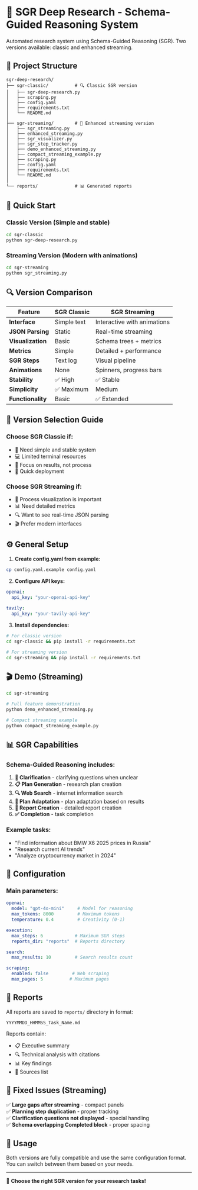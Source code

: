 # 🧠 SGR Deep Research - Schema-Guided Reasoning System

Automated research system using Schema-Guided Reasoning (SGR). Two versions available: classic and enhanced streaming.

## 📁 Project Structure

```
sgr-deep-research/
├── sgr-classic/          # 🔍 Classic SGR version
│   ├── sgr-deep-research.py
│   ├── scraping.py
│   ├── config.yaml
│   ├── requirements.txt
│   └── README.md
│
├── sgr-streaming/        # 🚀 Enhanced streaming version
│   ├── sgr_streaming.py
│   ├── enhanced_streaming.py
│   ├── sgr_visualizer.py
│   ├── sgr_step_tracker.py
│   ├── demo_enhanced_streaming.py
│   ├── compact_streaming_example.py
│   ├── scraping.py
│   ├── config.yaml
│   ├── requirements.txt
│   └── README.md
│
└── reports/              # 📊 Generated reports
```

## 🚀 Quick Start

### Classic Version (Simple and stable)
```bash
cd sgr-classic
python sgr-deep-research.py
```

### Streaming Version (Modern with animations)
```bash
cd sgr-streaming
python sgr_streaming.py
```

## 🔍 Version Comparison

| Feature | SGR Classic | SGR Streaming |
|---------|-------------|---------------|
| **Interface** | Simple text | Interactive with animations |
| **JSON Parsing** | Static | Real-time streaming |
| **Visualization** | Basic | Schema trees + metrics |
| **Metrics** | Simple | Detailed + performance |
| **SGR Steps** | Text log | Visual pipeline |
| **Animations** | None | Spinners, progress bars |
| **Stability** | ✅ High | ✅ Stable |
| **Simplicity** | ✅ Maximum | Medium |
| **Functionality** | Basic | ✅ Extended |

## 🎯 Version Selection Guide

### Choose **SGR Classic** if:
- 🔧 Need simple and stable system
- 💻 Limited terminal resources
- 📝 Focus on results, not process
- 🚀 Quick deployment

### Choose **SGR Streaming** if:
- 🎨 Process visualization is important
- 📊 Need detailed metrics
- 🔍 Want to see real-time JSON parsing
- 🎬 Prefer modern interfaces

## ⚙️ General Setup

1. **Create config.yaml from example:**
```bash
cp config.yaml.example config.yaml
```

2. **Configure API keys:**
```yaml
openai:
  api_key: "your-openai-api-key"
  
tavily:
  api_key: "your-tavily-api-key"
```

3. **Install dependencies:**
```bash
# For classic version
cd sgr-classic && pip install -r requirements.txt

# For streaming version  
cd sgr-streaming && pip install -r requirements.txt
```

## 🎬 Demo (Streaming)

```bash
cd sgr-streaming

# Full feature demonstration
python demo_enhanced_streaming.py

# Compact streaming example
python compact_streaming_example.py
```

## 📊 SGR Capabilities

### Schema-Guided Reasoning includes:
1. **🤔 Clarification** - clarifying questions when unclear
2. **📋 Plan Generation** - research plan creation  
3. **🔍 Web Search** - internet information search
4. **🔄 Plan Adaptation** - plan adaptation based on results
5. **📝 Report Creation** - detailed report creation
6. **✅ Completion** - task completion

### Example tasks:
- "Find information about BMW X6 2025 prices in Russia"
- "Research current AI trends"
- "Analyze cryptocurrency market in 2024"

## 🔧 Configuration

### Main parameters:
```yaml
openai:
  model: "gpt-4o-mini"     # Model for reasoning
  max_tokens: 8000         # Maximum tokens
  temperature: 0.4         # Creativity (0-1)

execution:
  max_steps: 6            # Maximum SGR steps
  reports_dir: "reports"  # Reports directory

search:
  max_results: 10         # Search results count

scraping:
  enabled: false         # Web scraping
  max_pages: 5          # Maximum pages
```

## 📝 Reports

All reports are saved to `reports/` directory in format:
```
YYYYMMDD_HHMMSS_Task_Name.md
```

Reports contain:
- 📋 Executive summary
- 🔍 Technical analysis with citations
- 📊 Key findings  
- 📎 Sources list

## 🐛 Fixed Issues (Streaming)

✅ **Large gaps after streaming** - compact panels  
✅ **Planning step duplication** - proper tracking  
✅ **Clarification questions not displayed** - special handling  
✅ **Schema overlapping Completed block** - proper spacing  

## 🤝 Usage

Both versions are fully compatible and use the same configuration format. You can switch between them based on your needs.

---

🧠 **Choose the right SGR version for your research tasks!**